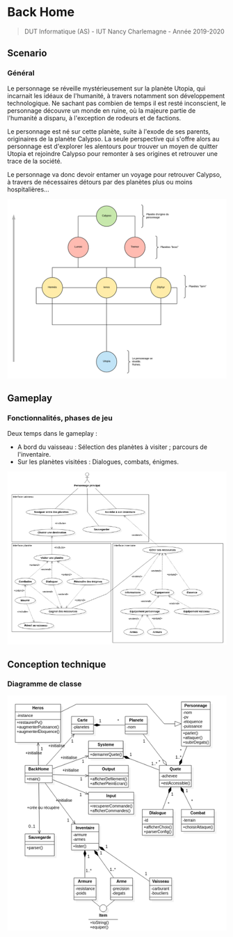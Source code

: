 # Back Home #

> DUT Informatique (AS) - 
> IUT Nancy Charlemagne - 
> Année 2019-2020

## Scenario ##

### Général ###

Le personnage se réveille mystérieusement sur la planète Utopia, qui incarnait les idéaux de l'humanité, à travers notamment son développement technologique. Ne sachant pas combien de temps il est resté inconscient, le personnage découvre un monde en ruine, où la majeure partie de l'humanité a disparu, à l'exception de rodeurs et de factions.

Le personnage est né sur cette planète, suite à l'exode de ses parents, originaires de la planète Calypso. La seule perspective qui s'offre alors au personnage est d'explorer les alentours pour trouver un moyen de quitter Utopia et rejoindre Calypso pour remonter à ses origines et retrouver une trace de la société.

Le personnage va donc devoir entamer un voyage pour retrouver Calypso, à travers de nécessaires détours par des planètes plus ou moins hospitalières...

![cartographie_planetes](doc/cartographie_planetes.png)

## Gameplay ##

### Fonctionnalités, phases de jeu ###

Deux temps dans le gameplay :

- A bord du vaisseau : Sélection des planètes à visiter ; parcours de l'inventaire.
- Sur les planètes visitées : Dialogues, combats, énigmes.

![use_case_uml](uml/use_case_diagram.png)

## Conception technique ##

### Diagramme de classe ###

![class_diagram_uml](uml/class_diagram.png)